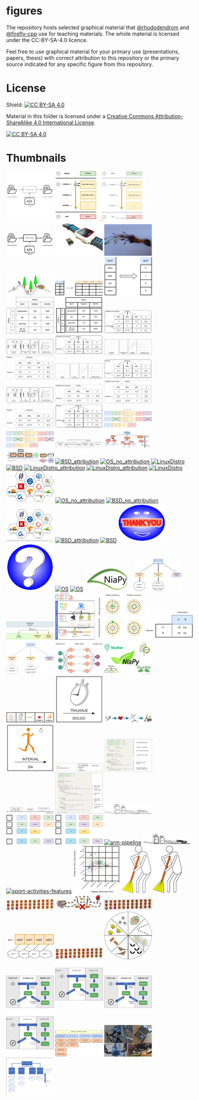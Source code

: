 # figures

The repository hosts selected graphical material that [@rhododendrom](https://github.com/rhododendrom) and [@firefly-cpp](https://github.com/firefly-cpp) use for
teaching materials. The whole material is licensed under the CC-BY-SA-4.0 licence.

Feel free to use graphical material for your primary use (presentations,
papers, thesis) with correct attribution to this repository or the
primary source indicated for any specific figure from this repository.

# License

Shield: [![CC BY-SA 4.0][cc-by-sa-shield]][cc-by-sa]

Material in this folder is licensed under a
[Creative Commons Attribution-ShareAlike 4.0 International License][cc-by-sa].

[![CC BY-SA 4.0][cc-by-sa-image]][cc-by-sa]

[cc-by-sa]: http://creativecommons.org/licenses/by-sa/4.0/
[cc-by-sa-image]: https://licensebuttons.net/l/by-sa/4.0/88x31.png
[cc-by-sa-shield]: https://img.shields.io/badge/License-CC%20BY--SA%204.0-lightgrey.svg









# Thumbnails
[![awk_1](/image_thumbnails/svg_awk_1_thumb.png)](awk_1.svg)
[![awk_2](/image_thumbnails/pdf_awk_2_thumb.png)](awk_2.pdf)
[![awk_2](/image_thumbnails/svg_awk_2_thumb.png)](awk_2.svg)
[![awk_1](/image_thumbnails/pdf_awk_1_thumb.png)](awk_1.pdf)
[![smart_watch_and_ant+](/image_thumbnails/jpg_smart_watch_and_ant+_thumb.png)](hardware/smart_watch_and_ant+.jpg)
[![jumper-wires](/image_thumbnails/jpg_jumper-wires_thumb.png)](hardware/jumper-wires.JPG)
[![rudar](/image_thumbnails/png_rudar_thumb.png)](data-mining/rudar.png)
[![one-hot-encoding](/image_thumbnails/pdf_one-hot-encoding_thumb.png)](data-mining/preprocessing/one-hot-encoding.pdf)
[![ordinal-encoding](/image_thumbnails/pdf_ordinal-encoding_thumb.png)](data-mining/preprocessing/ordinal-encoding.pdf)
[![Vrstice_stolpci](/image_thumbnails/png_Vrstice_stolpci_thumb.png)](data-mining/preprocessing/Vrstice_stolpci.png)
[![Vrstice_stolpci](/image_thumbnails/pdf_Vrstice_stolpci_thumb.png)](data-mining/preprocessing/Vrstice_stolpci.pdf)
[![Atribut_Instanca_missing_data](/image_thumbnails/pdf_Atribut_Instanca_missing_data_thumb.png)](data-mining/DM_steps/Atribut_Instanca_missing_data.pdf)
[![DM_steps_slo](/image_thumbnails/pdf_DM_steps_slo_thumb.png)](data-mining/DM_steps/DM_steps_slo.pdf)
[![Atribut_Instanca](/image_thumbnails/pdf_Atribut_Instanca_thumb.png)](data-mining/DM_steps/Atribut_Instanca.pdf)
[![DM_steps_slo](/image_thumbnails/png_DM_steps_slo_thumb.png)](data-mining/DM_steps/DM_steps_slo.png)
[![Atrribut_Instance_missing_data](/image_thumbnails/png_Atrribut_Instance_missing_data_thumb.png)](data-mining/DM_steps/Atrribut_Instance_missing_data.png)
[![DM_steps](/image_thumbnails/png_DM_steps_thumb.png)](data-mining/DM_steps/DM_steps.png)
[![Atributte_Instance](/image_thumbnails/pdf_Atributte_Instance_thumb.png)](data-mining/DM_steps/Atributte_Instance.pdf)
[![DM_steps](/image_thumbnails/pdf_DM_steps_thumb.png)](data-mining/DM_steps/DM_steps.pdf)
[![Atribut_Instanca](/image_thumbnails/png_Atribut_Instanca_thumb.png)](data-mining/DM_steps/Atribut_Instanca.png)
[![Atribut_Instanca_missing_data](/image_thumbnails/png_Atribut_Instanca_missing_data_thumb.png)](data-mining/DM_steps/Atribut_Instanca_missing_data.png)
[![Atributte_Instance](/image_thumbnails/png_Atributte_Instance_thumb.png)](data-mining/DM_steps/Atributte_Instance.png)
[![Atributte_Instance_missing_data](/image_thumbnails/pdf_Atributte_Instance_missing_data_thumb.png)](data-mining/DM_steps/Atributte_Instance_missing_data.pdf)
[![feature-selection](/image_thumbnails/pdf_feature-selection_thumb.png)](feature-selection/feature-selection.pdf)
[![izbira-znacilnic](/image_thumbnails/pdf_izbira-znacilnic_thumb.png)](feature-selection/izbira-znacilnic.pdf)
[![cevovod](/image_thumbnails/pdf_cevovod_thumb.png)](automl/si/cevovod.pdf)
[![niaaml](/image_thumbnails/pdf_niaaml_thumb.png)](automl/si/niaaml.pdf)
[![automl](/image_thumbnails/pdf_automl_thumb.png)](automl/si/automl.pdf)
[![BSD_attribution](/image_thumbnails/svg_BSD_attribution_thumb.png)](other/BSD_attribution.svg)
[![OS_no_attribution](/image_thumbnails/svg_OS_no_attribution_thumb.png)](other/OS_no_attribution.svg)
[![LinuxDistro](/image_thumbnails/svg_LinuxDistro_thumb.png)](other/LinuxDistro.svg)
[![BSD](/image_thumbnails/svg_BSD_thumb.png)](other/BSD.svg)
[![LinuxDistro_attribution](/image_thumbnails/svg_LinuxDistro_attribution_thumb.png)](other/LinuxDistro_attribution.svg)
[![LinuxDistro_attribution](/image_thumbnails/pdf_LinuxDistro_attribution_thumb.png)](other/LinuxDistro_attribution.pdf)
[![LinuxDistro](/image_thumbnails/pdf_LinuxDistro_thumb.png)](other/LinuxDistro.pdf)
[![PortaliInSistemiZnanja_logotipi_no_attribution](/image_thumbnails/pdf_PortaliInSistemiZnanja_logotipi_no_attribution_thumb.png)](other/PortaliInSistemiZnanja_logotipi_no_attribution.pdf)
[![OS_no_attribution](/image_thumbnails/pdf_OS_no_attribution_thumb.png)](other/OS_no_attribution.pdf)
[![BSD_no_attribution](/image_thumbnails/pdf_BSD_no_attribution_thumb.png)](other/BSD_no_attribution.pdf)
[![PortaliInSistemiZnanja_logotipi](/image_thumbnails/pdf_PortaliInSistemiZnanja_logotipi_thumb.png)](other/PortaliInSistemiZnanja_logotipi.pdf)
[![BSD_attribution](/image_thumbnails/pdf_BSD_attribution_thumb.png)](other/BSD_attribution.pdf)
[![BSD](/image_thumbnails/pdf_BSD_thumb.png)](other/BSD.pdf)
[![hvala](/image_thumbnails/pdf_hvala_thumb.png)](other/hvala.pdf)
[![vprasaj](/image_thumbnails/pdf_vprasaj_thumb.png)](other/vprasaj.pdf)
[![OS](/image_thumbnails/pdf_OS_thumb.png)](other/OS.pdf)
[![OS](/image_thumbnails/svg_OS_thumb.png)](other/OS.svg)
[![niapy_logo](/image_thumbnails/png_niapy_logo_thumb.png)](other/niapy_logo.png)
[![podrocja-strojnega-ucenja](/image_thumbnails/pdf_podrocja-strojnega-ucenja_thumb.png)](classification/podrocja-strojnega-ucenja.pdf)
[![PodatkovnaUcnaValidacijskaTestnaMnozica](/image_thumbnails/pdf_PodatkovnaUcnaValidacijskaTestnaMnozica_thumb.png)](classification/PodatkovnaUcnaValidacijskaTestnaMnozica.pdf)
[![MnozicaUcnaValidacijskaTestna](/image_thumbnails/pdf_MnozicaUcnaValidacijskaTestna_thumb.png)](classification/MnozicaUcnaValidacijskaTestna.pdf)
[![VariancaPristranskost](/image_thumbnails/pdf_VariancaPristranskost_thumb.png)](classification/VariancaPristranskost.pdf)
[![metrike](/image_thumbnails/pdf_metrike_thumb.png)](classification/metrike.pdf)
[![podrocja-strojnega-ucenja](/image_thumbnails/png_podrocja-strojnega-ucenja_thumb.png)](classification/podrocja-strojnega-ucenja.png)
[![nevronska-mreza-primer](/image_thumbnails/pdf_nevronska-mreza-primer_thumb.png)](neural-network/nevronska-mreza-primer.pdf)
[![NiaLogos](/image_thumbnails/png_NiaLogos_thumb.png)](nialogos/NiaLogos.png)
[![glyph_example](/image_thumbnails/pdf_glyph_example_thumb.png)](data-mining-in-sport/glyph_example.pdf)
[![pismenka-trajanje](/image_thumbnails/pdf_pismenka-trajanje_thumb.png)](data-mining-in-sport/pismenka-trajanje.pdf)
[![heart-rate-monitor-to-data-mining-evolution](/image_thumbnails/pdf_heart-rate-monitor-to-data-mining-evolution_thumb.png)](data-mining-in-sport/heart-rate-monitor-to-data-mining-evolution.pdf)
[![pismenka-interval](/image_thumbnails/pdf_pismenka-interval_thumb.png)](data-mining-in-sport/pismenka-interval.pdf)
[![hello_world](/image_thumbnails/png_hello_world_thumb.png)](programming/haskell/yesod-framework/hello_world.PNG)
[![hello_yesod](/image_thumbnails/png_hello_yesod_thumb.png)](programming/haskell/yesod-framework/hello_yesod.PNG)
[![popularnost-haskell](/image_thumbnails/png_popularnost-haskell_thumb.png)](programming/haskell/yesod-framework/popularnost-haskell.PNG)
[![gradniki](/image_thumbnails/png_gradniki_thumb.png)](programming/haskell/yesod-framework/gradniki.PNG)
[![ARM_store](/image_thumbnails/png_ARM_store_thumb.png)](association-rule-mining/ARM_store.png)
[![transaction-database](/image_thumbnails/pdf_transaction-database_thumb.png)](association-rule-mining/transaction-database.pdf)
[![transakcijska_baza](/image_thumbnails/pdf_transakcijska_baza_thumb.png)](association-rule-mining/transakcijska_baza.pdf)
[![arm-pipeline](/image_thumbnails/pdf_arm-pipeline_thumb.png)](association-rule-mining/arm-pipeline.pdf)
[![ARM_store](/image_thumbnails/pdf_ARM_store_thumb.png)](association-rule-mining/ARM_store.pdf)
[![sport-activities-features](/image_thumbnails/pdf_sport-activities-features_thumb.png)](software-packages/sport-activities-features.pdf)
[![primer-grucenje-sport](/image_thumbnails/pdf_primer-grucenje-sport_thumb.png)](clustering/primer-grucenje-sport.pdf)
[![Ciscenje_podatkov](/image_thumbnails/png_Ciscenje_podatkov_thumb.png)](data-cleaning/Ciscenje_podatkov.png)
[![Ciscenje_podatkov](/image_thumbnails/pdf_Ciscenje_podatkov_thumb.png)](data-cleaning/Ciscenje_podatkov.pdf)
[![natural_evolution_bears](/image_thumbnails/png_natural_evolution_bears_thumb.png)](nature-inspired-algorithms/natural_evolution_bears.png)
[![ants](/image_thumbnails/pdf_ants_thumb.png)](nature-inspired-algorithms/ants.pdf)
[![natural_evolution_bears](/image_thumbnails/pdf_natural_evolution_bears_thumb.png)](nature-inspired-algorithms/natural_evolution_bears.pdf)
[![mapping](/image_thumbnails/pdf_mapping_thumb.png)](nature-inspired-algorithms/mapping.pdf)
[![natural_evolution_bears_small](/image_thumbnails/png_natural_evolution_bears_small_thumb.png)](nature-inspired-algorithms/natural_evolution_bears_small.png)
[![ring4](/image_thumbnails/pdf_ring4_thumb.png)](nature-inspired-algorithms/ring4.pdf)
[![digital-twin-model](/image_thumbnails/png_digital-twin-model_thumb.png)](digital-twin/model-EN/digital-twin-model.png)
[![digital-twin-model](/image_thumbnails/svg_digital-twin-model_thumb.png)](digital-twin/model-EN/digital-twin-model.svg)
[![digital-twin-model](/image_thumbnails/png_digital-twin-model_thumb.png)](digital-twin/model-SI/digital-twin-model.png)
[![digital-twin-model](/image_thumbnails/svg_digital-twin-model_thumb.png)](digital-twin/model-SI/digital-twin-model.svg)
[![ast-outline-1](/image_thumbnails/pdf_ast-outline-1_thumb.png)](digital-twin/artificial-sport-trainer/ast-outline-1.pdf)
[![ast-monitor](/image_thumbnails/jpg_ast-monitor_thumb.png)](digital-twin/artificial-sport-trainer/ast-monitor.JPG)
[![ast-diagram-1](/image_thumbnails/pdf_ast-diagram-1_thumb.png)](digital-twin/artificial-sport-trainer/ast-diagram-1.pdf)
